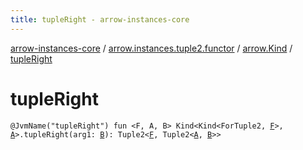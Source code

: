 ```yaml
---
title: tupleRight - arrow-instances-core
---
```


[arrow-instances-core](../../index.html) / [arrow.instances.tuple2.functor](../index.html) / [arrow.Kind](index.html) / [tupleRight](./tuple-right.html)

# tupleRight

`@JvmName("tupleRight") fun <F, A, B> Kind<Kind<ForTuple2, `[`F`](tuple-right.html#F)`>, `[`A`](tuple-right.html#A)`>.tupleRight(arg1: `[`B`](tuple-right.html#B)`): Tuple2<`[`F`](tuple-right.html#F)`, Tuple2<`[`A`](tuple-right.html#A)`, `[`B`](tuple-right.html#B)`>>`